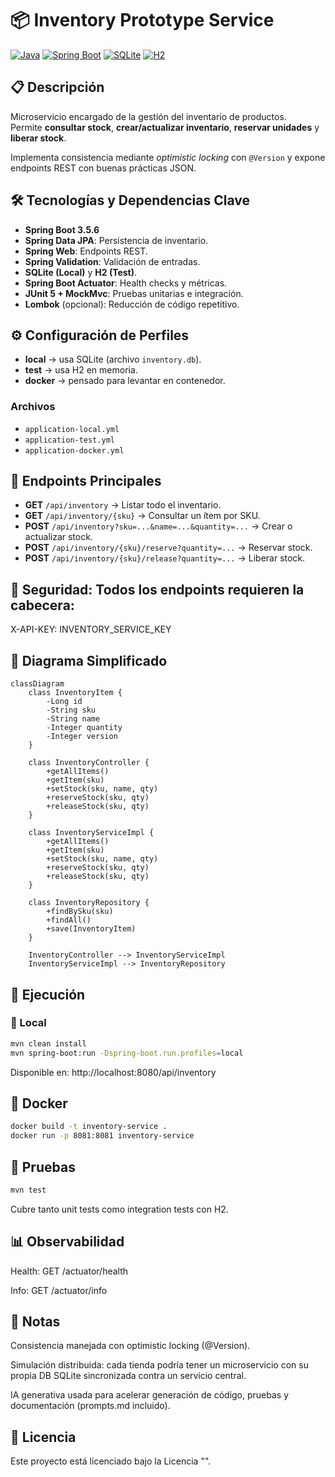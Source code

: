 # 📦 Inventory Prototype Service

[![Java](https://img.shields.io/badge/Java-17-orange?logo=java)](https://www.oracle.com/java/technologies/javase/jdk17-archive-downloads.html)
[![Spring Boot](https://img.shields.io/badge/Spring%20Boot-3.5.6-brightgreen?logo=spring)](https://spring.io/projects/spring-boot)
[![SQLite](https://img.shields.io/badge/SQLite-Local%20DB-lightblue)](https://www.sqlite.org/)
[![H2](https://img.shields.io/badge/H2-InMemory-blue)](https://www.h2database.com/)

## 📋 Descripción

Microservicio encargado de la gestión del inventario de productos.  
Permite **consultar stock**, **crear/actualizar inventario**, **reservar unidades** y **liberar stock**.  

Implementa consistencia mediante *optimistic locking* con `@Version` y expone endpoints REST con buenas prácticas JSON.

## 🛠️ Tecnologías y Dependencias Clave

- **Spring Boot 3.5.6**
- **Spring Data JPA**: Persistencia de inventario.
- **Spring Web**: Endpoints REST.
- **Spring Validation**: Validación de entradas.
- **SQLite (Local)** y **H2 (Test)**.
- **Spring Boot Actuator**: Health checks y métricas.
- **JUnit 5 + MockMvc**: Pruebas unitarias e integración.
- **Lombok** (opcional): Reducción de código repetitivo.

## ⚙️ Configuración de Perfiles

- **local** → usa SQLite (archivo `inventory.db`).
- **test** → usa H2 en memoria.
- **docker** → pensado para levantar en contenedor.

### Archivos
- `application-local.yml`
- `application-test.yml`
- `application-docker.yml`

## 📐 Endpoints Principales

- **GET** `/api/inventory` → Listar todo el inventario.
- **GET** `/api/inventory/{sku}` → Consultar un ítem por SKU.
- **POST** `/api/inventory?sku=...&name=...&quantity=...` → Crear o actualizar stock.
- **POST** `/api/inventory/{sku}/reserve?quantity=...` → Reservar stock.
- **POST** `/api/inventory/{sku}/release?quantity=...` → Liberar stock.

## 🔐 Seguridad: Todos los endpoints requieren la cabecera:

X-API-KEY: INVENTORY_SERVICE_KEY

## 📐 Diagrama Simplificado

```mermaid
classDiagram
    class InventoryItem {
        -Long id
        -String sku
        -String name
        -Integer quantity
        -Integer version
    }

    class InventoryController {
        +getAllItems()
        +getItem(sku)
        +setStock(sku, name, qty)
        +reserveStock(sku, qty)
        +releaseStock(sku, qty)
    }

    class InventoryServiceImpl {
        +getAllItems()
        +getItem(sku)
        +setStock(sku, name, qty)
        +reserveStock(sku, qty)
        +releaseStock(sku, qty)
    }

    class InventoryRepository {
        +findBySku(sku)
        +findAll()
        +save(InventoryItem)
    }

    InventoryController --> InventoryServiceImpl
    InventoryServiceImpl --> InventoryRepository
```
## 🚀 Ejecución

### 🧪 Local

```bash
mvn clean install
mvn spring-boot:run -Dspring-boot.run.profiles=local
```
Disponible en: http://localhost:8080/api/inventory

## 🐳 Docker
```bash
docker build -t inventory-service .
docker run -p 8081:8081 inventory-service
```

## 🧪 Pruebas
```bash
mvn test
```
Cubre tanto unit tests como integration tests con H2.

## 📊 Observabilidad

Health: GET /actuator/health

Info: GET /actuator/info

## 📄 Notas

Consistencia manejada con optimistic locking (@Version).

Simulación distribuida: cada tienda podría tener un microservicio con su propia DB SQLite sincronizada contra un servicio central.

IA generativa usada para acelerar generación de código, pruebas y documentación (prompts.md incluido).

## 📄 Licencia
Este proyecto está licenciado bajo la Licencia "".
